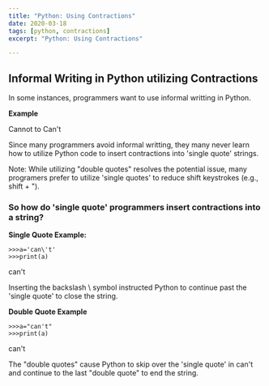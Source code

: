 ```yaml
---
title: "Python: Using Contractions"
date: 2020-03-18
tags: [python, contractions]
excerpt: "Python: Using Contractions"

---
```


## Informal Writing in Python utilizing Contractions
In some instances, programmers want to use informal writting in Python.

__Example__

Cannot to Can't

Since many programmers avoid informal writting, they many never learn how to utilize Python code to insert contractions into 'single quote' strings.

Note: While utilizing "double quotes" resolves the potential issue, many programers prefer to utilize 'single quotes' to reduce shift keystrokes (e.g., shift + ").

### So how do 'single quote' programmers insert contractions into a string?

__Single Quote Example:__
```
>>>a='can\'t'
>>>print(a)
```
can't

Inserting the backslash \ symbol instructed Python to continue past the 'single quote' to close the string.

__Double Quote Example__
```
>>>a="can't"
>>>print(a)
```
can't

The "double quotes" cause Python to skip over the 'single quote' in can't and continue to the last "double quote" to end the string.
